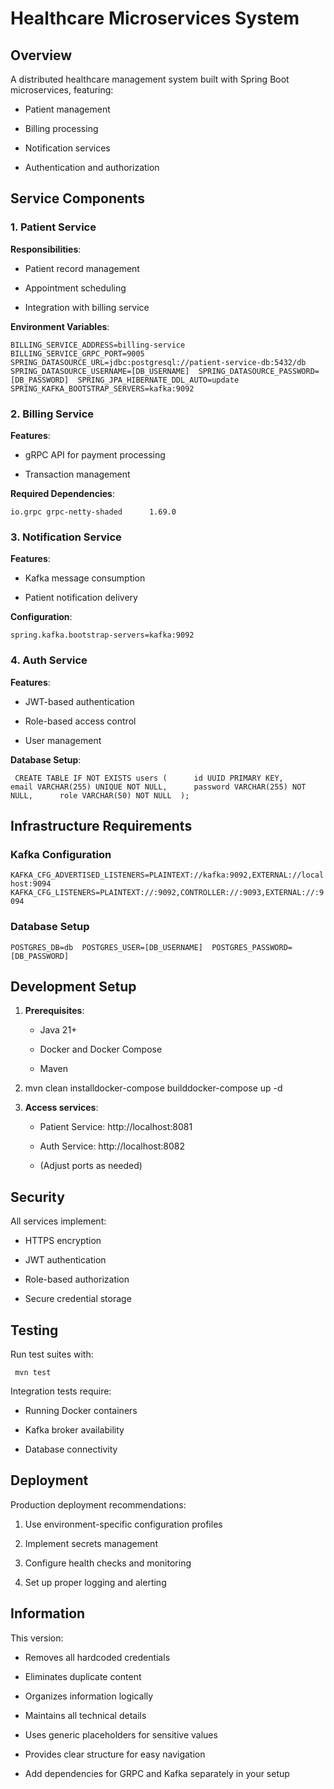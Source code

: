 Healthcare Microservices System
===============================

Overview
--------

A distributed healthcare management system built with Spring Boot microservices, featuring:

*   Patient management
    
*   Billing processing
    
*   Notification services
    
*   Authentication and authorization
    

Service Components
------------------

### 1\. Patient Service

**Responsibilities**:

*   Patient record management
    
*   Appointment scheduling
    
*   Integration with billing service
    

**Environment Variables**:


`BILLING_SERVICE_ADDRESS=billing-service  BILLING_SERVICE_GRPC_PORT=9005  SPRING_DATASOURCE_URL=jdbc:postgresql://patient-service-db:5432/db  SPRING_DATASOURCE_USERNAME=[DB_USERNAME]  SPRING_DATASOURCE_PASSWORD=[DB_PASSWORD]  SPRING_JPA_HIBERNATE_DDL_AUTO=update  SPRING_KAFKA_BOOTSTRAP_SERVERS=kafka:9092   `

### 2\. Billing Service

**Features**:

*   gRPC API for payment processing
    
*   Transaction management
    

**Required Dependencies**:

`io.grpc grpc-netty-shaded      1.69.0`


### 3\. Notification Service

**Features**:

*   Kafka message consumption
    
*   Patient notification delivery
    

**Configuration**:

` spring.kafka.bootstrap-servers=kafka:9092   `

### 4\. Auth Service

**Features**:

*   JWT-based authentication
    
*   Role-based access control
    
*   User management
    

**Database Setup**:

`  CREATE TABLE IF NOT EXISTS users (      id UUID PRIMARY KEY,      email VARCHAR(255) UNIQUE NOT NULL,      password VARCHAR(255) NOT NULL,      role VARCHAR(50) NOT NULL  );   `

Infrastructure Requirements
---------------------------

### Kafka Configuration


`KAFKA_CFG_ADVERTISED_LISTENERS=PLAINTEXT://kafka:9092,EXTERNAL://localhost:9094  KAFKA_CFG_LISTENERS=PLAINTEXT://:9092,CONTROLLER://:9093,EXTERNAL://:9094   `

### Database Setup


`POSTGRES_DB=db  POSTGRES_USER=[DB_USERNAME]  POSTGRES_PASSWORD=[DB_PASSWORD]   `

Development Setup
-----------------

1.  **Prerequisites**:
    
    *   Java 21+
        
    *   Docker and Docker Compose
        
    *   Maven
        
2.  mvn clean installdocker-compose builddocker-compose up -d
    
3.  **Access services**:
    
    *   Patient Service: http://localhost:8081
        
    *   Auth Service: http://localhost:8082
        
    *   (Adjust ports as needed)
        
    

Security
--------

All services implement:

*   HTTPS encryption
    
*   JWT authentication
    
*   Role-based authorization
    
*   Secure credential storage
    

Testing
-------

Run test suites with:


`  mvn test   `

Integration tests require:

*   Running Docker containers
    
*   Kafka broker availability
    
*   Database connectivity
    

Deployment
----------

Production deployment recommendations:

1.  Use environment-specific configuration profiles
    
2.  Implement secrets management
    
3.  Configure health checks and monitoring
    
4.  Set up proper logging and alerting
    

Information
-------

This version:

*   Removes all hardcoded credentials
    
*   Eliminates duplicate content
    
*   Organizes information logically
    
*   Maintains all technical details
    
*   Uses generic placeholders for sensitive values
    
*   Provides clear structure for easy navigation

*  Add dependencies for GRPC and Kafka separately in your setup
